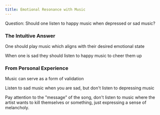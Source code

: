 ```yaml
---
title: Emotional Resonance with Music
---
```


Question: Should one listen to happy music when depressed or sad music?

### The Intuitive Answer

One should play music which aligns with their desired emotional state

When one is sad they should listen to happy music to cheer them up

### From Personal Experience

Music can serve as a form of validation

Listen to sad music when you are sad, but don't listen to depressing music

Pay attention to the "message" of the song, don't listen to music where the artist wants to kill themselves or something, just expressing a sense of melancholy.

